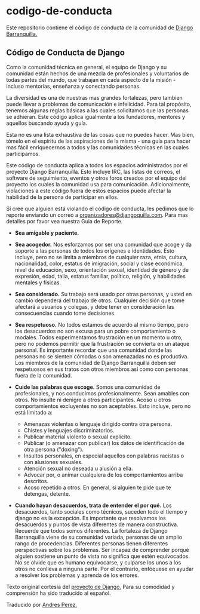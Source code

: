 # codigo-de-conducta
Este repositorio contiene el código de conducta de la comunidad de [Django Barranquilla.](http://djangoquilla.com/)

## Código de Conducta de Django

Como la comunidad técnica en general, el equipo de Django y su comunidad están hechos de una mezcla de profesionales y voluntarios de todas partes del mundo, que trabajan en cada aspecto de la misión - incluso mentorías, enseñanza y conectando personas.

La diversidad es una de nuestras mas grandes fortalezas, pero tambien puede llevar a problemas de comunicación e infelicidad. Para tal propósito, tenemos algunas reglas básicas a las cuales solicitamos que las personas se adhieran. Este código aplica igualmente a los fundadores, mentores y aquellos buscando ayuda y guía.

Esta no es una lista exhaustiva de las cosas que no puedes hacer. Mas bien, tómelo en el espíritu de las aspiraciones de la misma - una guía para hacer mas fácil enriquecernos a todos y las comunidades técnicas en las cuales participamos.

Este código de conducta aplica a todos los espacios administrados por el proyecto Django Barranquilla. Esto incluye IRC, las listas de correos, el software de seguimiento, eventos y otros foros creados por el equipo del proyecto los cuales la comunidad usa para comunicación. Adicionalmente, violaciones a este código fuera de estos espacios puede afectar la habilidad de la persona de participar en ellos.

Si cree que alguien está violando el código de conducta, les pedimos que lo reporte enviando un correo a organizadores@djangoquilla.com. Para mas detalles por favor vea nuestra Guia de Reporte.

* **Sea amigable y paciente.**
* **Sea acogedor.** Nos esforzamos por ser una comunidad que acoge y da soporte a las personas de todos los orígenes e identidades. Esto incluye, pero no se limita a miembros de cualquier raza, etnia, cultura, nacionalidad, color, estatus de imigración, social y clase económica, nivel de educación, sexo, orientación sexual, identidad de género y de expresión, edad, talla, estatus familiar, político, religión, y habilidades mentales y físicas.

* **Sea considerado.** Su trabajo será usado por otras personas, y usted en cambio dependerá del trabajo de otros. Cualquier decisión que tome afectará a usuarios y colegas, y debe tener en consideración las consecuencias cuando tome decisiones. 

* **Sea respetuoso.** No todos estamos de acuerdo al mismo tiempo, pero los desacuerdos no son excusa para un pobre comportamiento o modales. Todos experimentamos frustración en un momento u otro, pero no podemos permitir que la frustración se convierta en un ataque personal. Es importante recordar que una comunidad donde las personas no se sienten cómodas o son amenazadas no es productiva. Los miembros de la comunidad de Django Barranquilla deben ser respetuosos en sus tratos con otros miembros así como con personas fuera de la comunidad.

*  **Cuide las palabras que escoge.** Somos una comunidad de profesionales, y nos conducimos profesionalmente. Sean amables con otros. No insulte ni denigre a otros participantes. Acoso u otros comportamientos excluyentes no son aceptables. Esto incluye, pero no está limitado a:
    * Amenazas violentas o lenguaje dirigido contra otra persona.
    * Chistes y lenguajes discriminatorios.
    * Publicar material violento o sexual explícito.
    * Publicar (o amenazar con publicar) los datos de identificación de otra persona ("doxing").
    * Insultos personales, en especial aquellos con palabras racistas o con alusiones sexuales.
    * Atención sexual no deseada u alusión a ella.
    * Advocar por, o animar cualquiera de los comportamientos arriba descritos.
    * Acoso repetido a otros. En general, si alguien te pide que te detengas, detente.

* **Cuando hayan desacuerdos, trata de entender el por qué.** Los desacuerdos, tanto sociales como técnicos, suceden todo el tiempo y django no es la excepción. Es importante que resolvamos los desacuerdos y puntos de vista diferentes de manera constructiva. Recuerde que todos somos diferentes. La fortaleza de Django Barranquilla viene de su comunidad variada, personas de un amplio rango de procedencias. Diferentes personas tienen diferentes perspectivas sobre los problemas. Ser incapaz de comprender porqué alguien sostiene un punto de vista no significa que estén equivocados. No se olvide que es humano equivocarse, y culparse los unos a los otros no conlleva a ninguna parte. Por el contrario, enfóquese en ayudar a resolver los problemas y aprenda de los errores.

Texto original cortesía del [proyecto de Django.](https://www.djangoproject.com/conduct/) Para su comodidad y comprensión ha sido traducido al español.

Traducido por [Andres Perez.](http://andresperezcera.xyz/)